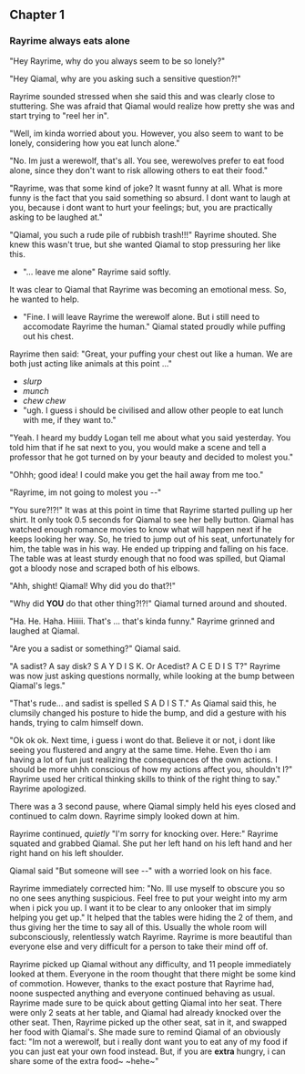
## Chapter 1
### Rayrime always eats alone
"Hey Rayrime, why do you always seem to be so lonely?"

"Hey Qiamal, why are you asking such a sensitive question?!"

Rayrime sounded stressed when she said this and was clearly close to stuttering. She was afraid that Qiamal would realize how pretty she was and start trying to "reel her in".

"Well, im kinda worried about you. However, you also seem to want to be lonely, considering how you eat lunch alone."

"No. Im just a werewolf, that's all. You see, werewolves prefer to eat food alone, since they don't want to risk allowing others to eat their food."

"Rayrime, was that some kind of joke? It wasnt funny at all. What is more funny is the fact that you said something so absurd. I dont want to laugh at you, because i dont want to hurt your feelings; but, you are practically asking to be laughed at."

"Qiamal, you such a rude pile of rubbish trash!!!" Rayrime shouted. She knew this wasn't true, but she wanted Qiamal to stop pressuring her like this.
* "... leave me alone" Rayrime said softly.

It was clear to Qiamal that Rayrime was becoming an emotional mess. So, he wanted to help.
* "Fine. I will leave Rayrime the werewolf alone. But i still need to accomodate Rayrime the human." Qiamal stated proudly while puffing out his chest.

Rayrime then said: "Great, your puffing your chest out like a human. We are both just acting like animals at this point ..."
* *slurp*
* *munch*
* *chew chew*
* "ugh. I guess i should be civilised and allow other people to eat lunch with me, if they want to."

"Yeah. I heard my buddy Logan tell me about what you said yesterday. You told him that if he sat next to you, you would make a scene and tell a professor that he got turned on by your beauty and decided to molest you."

"Ohhh; good idea! I could make you get the hail away from me too."

"Rayrime, im not going to molest you --"

"You sure?!?!" It was at this point in time that Rayrime started pulling up her shirt. It only took 0.5 seconds for Qiamal to see her belly button. Qiamal has watched enough romance movies to know what will happen next if he keeps looking her way. So, he tried to jump out of his seat, unfortunately for him, the table was in his way. He ended up tripping and falling on his face. The table was at least sturdy enough that no food was spilled, but Qiamal got a bloody nose and scraped both of his elbows.

"Ahh, shight! Qiamal! Why did you do that?!"

"Why did **YOU** do that other thing?!?!" Qiamal turned around and shouted.

"Ha. He. Haha. Hiiiii. That's ... that's kinda funny." Rayrime grinned and laughed at Qiamal.

"Are you a sadist or something?" Qiamal said.

"A sadist? A say disk? S A Y D I S K. Or Acedist? A C E D I S T?" Rayrime was now just asking questions normally, while looking at the bump between Qiamal's legs."

"That's rude... and sadist is spelled S A D I S T." As Qiamal said this, he clumsily changed his posture to hide the bump, and did a gesture with his hands, trying to calm himself down.

"Ok ok ok. Next time, i guess i wont do that. Believe it or not, i dont like seeing you flustered and angry at the same time. Hehe. Even tho i am having a lot of fun just realizing the consequences of the own actions. I should be more uhhh conscious of how my actions affect you, shouldn't I?" Rayrime used her critical thinking skills to think of the right thing to say." Rayrime apologized.

There was a 3 second pause, where Qiamal simply held his eyes closed and continued to calm down. Rayrime simply looked down at him.

Rayrime continued, *quietly* "I'm sorry for knocking over. Here:" Rayrime squated and grabbed Qiamal. She put her left hand on his left hand and her right hand on his left shoulder.

Qiamal said "But someone will see --" with a worried look on his face.

Rayrime immediately corrected him: "No. Ill use myself to obscure you so no one sees anything suspicious. Feel free to put your weight into my arm when i pick you up. I want it to be clear to any onlooker that im simply helping you get up." It helped that the tables were hiding the 2 of them, and thus giving her the time to say all of this. Usually the whole room will subconsciously, relentlessly watch Rayrime. Rayrime is more beautiful than everyone else and very difficult for a person to take their mind off of.

Rayrime picked up Qiamal without any difficulty, and 11 people immediately looked at them. Everyone in the room thought that there might be some kind of commotion. However, thanks to the exact posture that Rayrime had, noone suspected anything and everyone continued behaving as usual. Rayrime made sure to be quick about getting Qiamal into her seat. There were only 2 seats at her table, and Qiamal had already knocked over the other seat. Then, Rayrime picked up the other seat, sat in it, and swapped her food with Qiamal's. She made sure to remind Qiamal of an obviously fact: "Im not a werewolf, but i really dont want you to eat any of my food if you can just eat your own food instead. But, if you are **extra** hungry, i can share some of the extra food~ ~hehe~"



